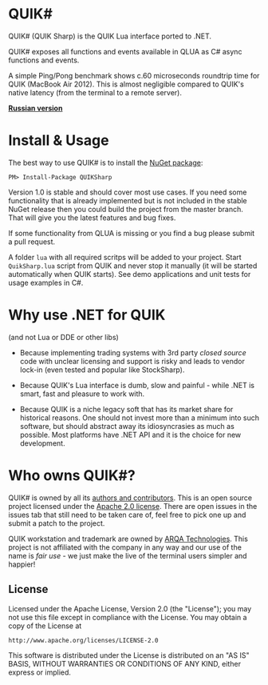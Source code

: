 ﻿QUIK#
==========
QUIK# (QUIK Sharp) is the QUIK Lua interface ported to .NET.

QUIK# exposes all functions and events available in QLUA as C# async functions
and events.

A simple Ping/Pong benchmark shows c.60 microseconds roundtrip time for QUIK
 (MacBook Air 2012). This is almost negligible compared to QUIK's native latency
 (from the terminal to a remote server).

[**Russian version**](https://github.com/finsight/QUIKSharp/blob/master/README.RU.md)


Install & Usage
================

The best way to use QUIK# is to install the [NuGet package](https://www.nuget.org/packages/QUIKSharp):

    PM> Install-Package QUIKSharp

Version 1.0 is stable and should cover most use cases. If you need some functionality that is 
already implemented but is not included in the stable NuGet release then you could build the 
project from the master branch. That will give you the latest features and bug fixes.

If some functionality from QLUA is missing or you find a bug please submit a pull request.

A folder `lua` with all required scritps will be added to your project. 
Start `QuikSharp.lua` script from QUIK and never stop it
manually (it will be started automatically when QUIK starts). See demo applications and 
unit tests for usage examples in C#.


Why use .NET for QUIK
=============
(and not Lua or DDE or other libs)

* Because implementing trading systems with 3rd party *closed source* code with unclear 
licensing and support is risky and leads to vendor lock-in (even tested and popular like StockSharp).

* Because QUIK's Lua interface is dumb, slow and painful - while .NET is smart, 
fast and pleasure to work with.

* Because QUIK is a niche legacy soft that has its market share for 
historical reasons. One should not invest more than a minimum into such software, but 
should abstract away its idiosyncrasies as much as possible. Most platforms have .NET API
and it is the choice for new development.


Who owns QUIK#?
================

QUIK# is owned by all its [authors and contributors](https://github.com/finsight/QUIKSharp/blob/master/AUTHORS.md).
This is an open source project licensed under the [Apache 2.0 license](https://tldrlegal.com/license/apache-license-2.0-(apache-2.0)).
There are open issues in the issues tab that still need to be taken care of, feel free to pick one up and submit a patch to the project.

QUIK workstation and trademark are owned by [ARQA Technologies](https://arqatech.com/ru/products/quik/). This project is not affiliated 
with the company in any way and our use of the name is *fair use* - we just make the live of the terminal users simpler and happier!


License
----------------------

Licensed under the Apache License, Version 2.0 (the "License");
you may not use this file except in compliance with the License.
You may obtain a copy of the License at

    http://www.apache.org/licenses/LICENSE-2.0

This software is distributed under the License is distributed on an "AS IS" BASIS,
WITHOUT WARRANTIES OR CONDITIONS OF ANY KIND, either express or implied.